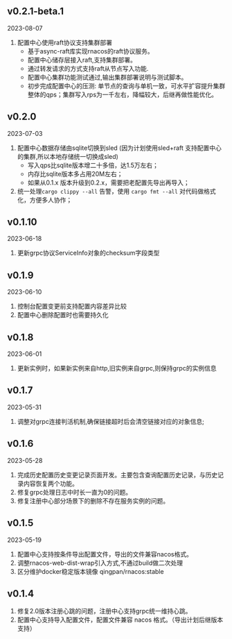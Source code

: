 ## v0.2.1-beta.1

2023-08-07

1. 配置中心使用raft协议支持集群部署
   + 基于async-raft库实现rnacos的raft协议服务。
   + 配置中心储存层接入raft,支持集群部署。
   + 通过转发请求的方式支持raft从节点写入功能.
   + 配置中心集群功能测试通过,输出集群部署说明与测试脚本。
   + 初步完成配置中心的压测: 单节点的查询与单机一致，可水平扩容提升集群整体的qps；集群写入rps为一千左右，降幅较大，后继再做性能优化。

## v0.2.0

2023-07-03

1. 配置中心数据存储由sqlite切换到sled (因为计划使用sled+raft 支持配置中心的集群,所以本地存储统一切换成sled)
   + 写入qps比sqlite版本增二十多倍，达1.5万左右；
   + 内存比sqlite版本多占用20M左右；
   + 如果从0.1.x 版本升级到0.2.x，需要把老配置先导出再导入；
2. 统一处理`cargo clippy --all` 告警，使用 `cargo fmt --all` 对代码做格式化，方便多人协作；


## v0.1.10

2023-06-18

1. 更新grpc协议ServiceInfo对象的checksum字段类型


## v0.1.9

2023-06-10

1. 控制台配置变更前支持配置内容差异比较
2. 配置中心删除配置时也需要持久化

## v0.1.8

2023-06-01

1.  更新实例时，如果新实例来自http,旧实例来自grpc,则保持grpc的实例信息



## v0.1.7

2023-05-31

1. 调整对grpc连接判活机制,确保链接超时后会清空链接对应的对象信息;

## v0.1.6

2023-05-28

1. 完成历史配置历史变更记录页面开发。主要包含查询配置历史记录，与历史记录内容恢复两个功能。
2. 修复grpc处理日志中时长一直为0的问题。
3. 修复注册中心部分场景下的删除不存在服务实例的问题。

## v0.1.5

2023-05-19

1. 配置中心支持按条件导出配置文件，导出的文件兼容nacos格式。
2. 调整rnacos-web-dist-wrap引入方式,不通过build做二次处理
3. 区分维护docker稳定版本镜像 qingpan/rnacos:stable

## v0.1.4

1. 修复2.0版本注册心跳的问题，注册中心支持grpc统一维持心跳。
2. 配置中心支持导入配置文件，配置文件兼容 nacos 格式。（导出计划后继版本支持）

